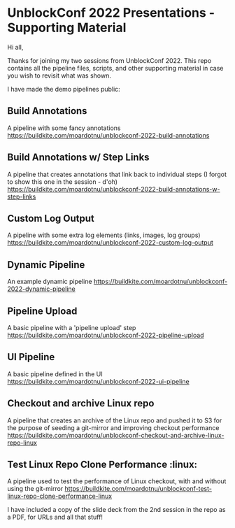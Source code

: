 # UnblockConf 2022 Presentations - Supporting Material

Hi all,

Thanks for joining my two sessions from UnblockConf 2022.  This repo contains all the pipeline files, scripts, and other supporting material in case you wish to revisit what was shown.

I have made the demo pipelines public:

## Build Annotations
A pipeline with some fancy annotations
https://buildkite.com/moardotnu/unblockconf-2022-build-annotations

## Build Annotations w/ Step Links
A pipeline that creates annotations that link back to individual steps (I forgot to show this one in the session - d'oh)
https://buildkite.com/moardotnu/unblockconf-2022-build-annotations-w-step-links

## Custom Log Output
A pipeline with some extra log elements (links, images, log groups)
https://buildkite.com/moardotnu/unblockconf-2022-custom-log-output

## Dynamic Pipeline
An example dynamic pipeline
https://buildkite.com/moardotnu/unblockconf-2022-dynamic-pipeline

## Pipeline Upload
A basic pipeline with a 'pipeline upload' step
https://buildkite.com/moardotnu/unblockconf-2022-pipeline-upload

## UI Pipeline
A basic pipeline defined in the UI
https://buildkite.com/moardotnu/unblockconf-2022-ui-pipeline

## Checkout and archive Linux repo
A pipeline that creates an archive of the Linux repo and pushed it to S3 for the purpose of seeding a git-mirror and improving checkout performance
https://buildkite.com/moardotnu/unblockconf-checkout-and-archive-linux-repo-linux

## Test Linux Repo Clone Performance :linux:
A pipeline used to test the performance of Linux checkout, with and without using the git-mirror
https://buildkite.com/moardotnu/unblockconf-test-linux-repo-clone-performance-linux


I have included a copy of the slide deck from the 2nd session in the repo as a PDF, for URLs and all that stuff!
